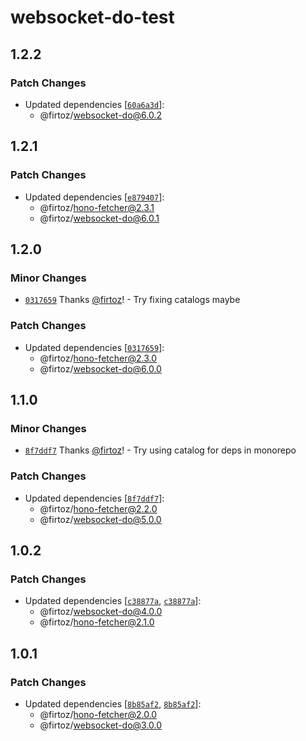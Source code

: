 # websocket-do-test

## 1.2.2

### Patch Changes

- Updated dependencies [[`60a6a3d`](https://github.com/firtoz/fullstack-toolkit/commit/60a6a3da58de1a7b0210ef6ad2fb12047d3d5be0)]:
  - @firtoz/websocket-do@6.0.2

## 1.2.1

### Patch Changes

- Updated dependencies [[`e879407`](https://github.com/firtoz/fullstack-toolkit/commit/e8794074e3803b45cbf1d754b99b5cfb82e7fb2c)]:
  - @firtoz/hono-fetcher@2.3.1
  - @firtoz/websocket-do@6.0.1

## 1.2.0

### Minor Changes

- [`0317659`](https://github.com/firtoz/fullstack-toolkit/commit/0317659a87fa7be9bb47130fe6ad8004562fd277) Thanks [@firtoz](https://github.com/firtoz)! - Try fixing catalogs maybe

### Patch Changes

- Updated dependencies [[`0317659`](https://github.com/firtoz/fullstack-toolkit/commit/0317659a87fa7be9bb47130fe6ad8004562fd277)]:
  - @firtoz/hono-fetcher@2.3.0
  - @firtoz/websocket-do@6.0.0

## 1.1.0

### Minor Changes

- [`8f7ddf7`](https://github.com/firtoz/fullstack-toolkit/commit/8f7ddf7a200a5b4133ba16f32b9d46da97a8344d) Thanks [@firtoz](https://github.com/firtoz)! - Try using catalog for deps in monorepo

### Patch Changes

- Updated dependencies [[`8f7ddf7`](https://github.com/firtoz/fullstack-toolkit/commit/8f7ddf7a200a5b4133ba16f32b9d46da97a8344d)]:
  - @firtoz/hono-fetcher@2.2.0
  - @firtoz/websocket-do@5.0.0

## 1.0.2

### Patch Changes

- Updated dependencies [[`c38877a`](https://github.com/firtoz/fullstack-toolkit/commit/c38877a21b3879eb41ae457aac35ea9d5eac6db7), [`c38877a`](https://github.com/firtoz/fullstack-toolkit/commit/c38877a21b3879eb41ae457aac35ea9d5eac6db7)]:
  - @firtoz/websocket-do@4.0.0
  - @firtoz/hono-fetcher@2.1.0

## 1.0.1

### Patch Changes

- Updated dependencies [[`8b85af2`](https://github.com/firtoz/fullstack-toolkit/commit/8b85af2940ae002fb376885bedfbfb341950b29c), [`8b85af2`](https://github.com/firtoz/fullstack-toolkit/commit/8b85af2940ae002fb376885bedfbfb341950b29c)]:
  - @firtoz/hono-fetcher@2.0.0
  - @firtoz/websocket-do@3.0.0
